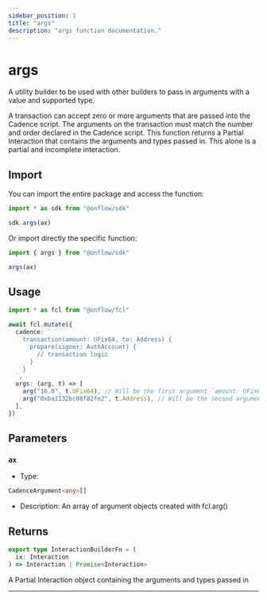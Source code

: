 ```yaml
---
sidebar_position: 1
title: "args"
description: "args function documentation."
---
```


<!-- THIS DOCUMENT IS AUTO-GENERATED FROM [onflow/sdk/src/build/build-arguments.ts](https://github.com/onflow/fcl-js/tree/master/packages/sdk/src/build/build-arguments.ts). DO NOT EDIT MANUALLY -->

# args

A utility builder to be used with other builders to pass in arguments with a value and supported type.

A transaction can accept zero or more arguments that are passed into the Cadence script. The arguments on the transaction must match the number and order declared in the Cadence script.
This function returns a Partial Interaction that contains the arguments and types passed in. This alone is a partial and incomplete interaction.

## Import

You can import the entire package and access the function:

```typescript
import * as sdk from "@onflow/sdk"

sdk.args(ax)
```

Or import directly the specific function:

```typescript
import { args } from "@onflow/sdk"

args(ax)
```

## Usage

```typescript
import * as fcl from "@onflow/fcl"

await fcl.mutate({
  cadence: `
    transaction(amount: UFix64, to: Address) {
      prepare(signer: AuthAccount) {
        // transaction logic
      }
    }
  `,
  args: (arg, t) => [
    arg("10.0", t.UFix64), // Will be the first argument `amount: UFix64`
    arg("0xba1132bc08f82fe2", t.Address), // Will be the second argument `to: Address`
  ],
})
```

## Parameters

### `ax` 


- Type: 
```typescript
CadenceArgument<any>[]
```
- Description: An array of argument objects created with fcl.arg()


## Returns

```typescript
export type InteractionBuilderFn = (
  ix: Interaction
) => Interaction | Promise<Interaction>
```


A Partial Interaction object containing the arguments and types passed in

---